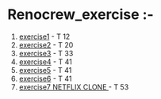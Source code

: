 # Renocrew_exercise :-

1. [exercise1](https://adarshpanda931.github.io/Renocrew_exercise/exercise1/) - T 12
2. [exercise2](https://adarshpanda931.github.io/Renocrew_exercise/exercise2/) - T 20
3. [exercise3](https://adarshpanda931.github.io/Renocrew_exercise/exercise3/) - T 33
4. [exercise4](https://adarshpanda931.github.io/Renocrew_exercise/exercise4/) - T 41
5. [exercise5](https://adarshpanda931.github.io/Renocrew_exercise/exercise4/) - T 41
6. [exercise6](https://adarshpanda931.github.io/Renocrew_exercise/exercise4/) - T 41
7. [exercise7 NETFLIX CLONE ](https://adarshpanda931.github.io/Renocrew_exercise/exercise7/index.html) - T 53
